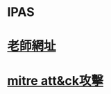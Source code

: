 # IPAS
# [老師網址](https://github.com/MyDearGreatTeacher/IPAS2023)
# [mitre att&ck攻擊](https://attack.mitre.org/)
